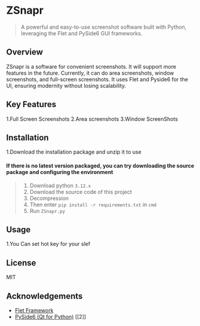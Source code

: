 # ZSnapr

> A powerful and easy-to-use screenshot software built with Python, leveraging the Flet and PySide6 GUI frameworks.

## Overview

ZSnapr is a software for convenient screenshots. It will support more features in the future. Currently, it can do area screenshots, window screenshots, and full-screen screenshots. It uses Flet and Pyside6 for the UI, ensuring modernity without losing scalability.

## Key Features

1.Full Screen Screenshots
2.Area screenshots
3.Window ScreenShots

## Installation

1.Download the installation package and unzip it to use
#### If there is no latest version packaged, you can try downloading the source package and configuring the environment
> 1. Download python `3.12.x`
> 2. Download the source code of this project
> 3. Decompression
> 4. Then enter `pip install -r requirements.txt` in `cmd`
> 5. Run `ZSnapr.py`
## Usage

1.You Can set hot key for your slef

## License

MIT

## Acknowledgements

* [Flet Framework](https://flet.dev/)
* [PySide6 (Qt for Python)](https://doc.qt.io/qtforpython/) [[2]]

